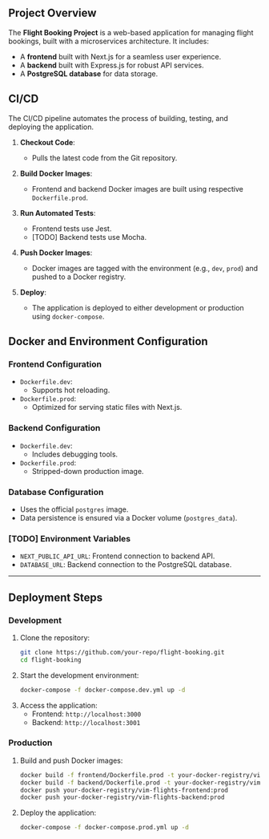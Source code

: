 
## **Project Overview**
The **Flight Booking Project** is a web-based application for managing flight bookings, built with a microservices architecture. It includes:
- A **frontend** built with Next.js for a seamless user experience.
- A **backend** built with Express.js for robust API services.
- A **PostgreSQL database** for data storage.


## **CI/CD**
The CI/CD pipeline automates the process of building, testing, and deploying the application.

1. **Checkout Code**:
   - Pulls the latest code from the Git repository.

2. **Build Docker Images**:
   - Frontend and backend Docker images are built using respective `Dockerfile.prod`.

3. **Run Automated Tests**:
   - Frontend tests use Jest.
   - [TODO] Backend tests use Mocha. 

4. **Push Docker Images**:
   - Docker images are tagged with the environment (e.g., `dev`, `prod`) and pushed to a Docker registry.

5. **Deploy**:
   - The application is deployed to either development or production using `docker-compose`.


## **Docker and Environment Configuration**
### **Frontend Configuration**
- `Dockerfile.dev`:
  - Supports hot reloading.
- `Dockerfile.prod`:
  - Optimized for serving static files with Next.js.

### **Backend Configuration**
- `Dockerfile.dev`:
  - Includes debugging tools.
- `Dockerfile.prod`:
  - Stripped-down production image.

### **Database Configuration**
- Uses the official `postgres` image.
- Data persistence is ensured via a Docker volume (`postgres_data`).

### **[TODO] Environment Variables**
- `NEXT_PUBLIC_API_URL`: Frontend connection to backend API.
- `DATABASE_URL`: Backend connection to the PostgreSQL database.

---

## **Deployment Steps**
### **Development**
1. Clone the repository:
   ```bash
   git clone https://github.com/your-repo/flight-booking.git
   cd flight-booking
   ```
2. Start the development environment:
   ```bash
   docker-compose -f docker-compose.dev.yml up -d
   ```
3. Access the application:
   - Frontend: `http://localhost:3000`
   - Backend: `http://localhost:3001`

### **Production**
1. Build and push Docker images:
   ```bash
   docker build -f frontend/Dockerfile.prod -t your-docker-registry/vim-flights-frontend:prod frontend/
   docker build -f backend/Dockerfile.prod -t your-docker-registry/vim-flights-backend:prod backend/
   docker push your-docker-registry/vim-flights-frontend:prod
   docker push your-docker-registry/vim-flights-backend:prod
   ```
2. Deploy the application:
   ```bash
   docker-compose -f docker-compose.prod.yml up -d
   ```
